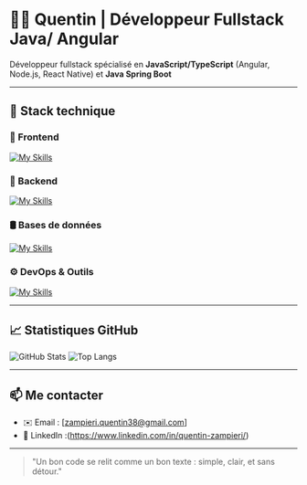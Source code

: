 # 👨‍💻 Quentin | Développeur Fullstack Java/ Angular

Développeur fullstack spécialisé en **JavaScript/TypeScript** (Angular, Node.js, React Native) et **Java Spring Boot**

---

## 🧰 Stack technique

### 🧩 Frontend

[![My Skills](https://skillicons.dev/icons?i=angular,ts,js,html,css,sass,react)](https://skillicons.dev)

### 🚀 Backend

[![My Skills](https://skillicons.dev/icons?i=java,spring)](https://skillicons.dev)

### 🛢️ Bases de données

[![My Skills](https://skillicons.dev/icons?i=postgres,mongodb)](https://skillicons.dev)

### ⚙️ DevOps & Outils

[![My Skills](https://skillicons.dev/icons?i=git,github,docker)](https://skillicons.dev)

---

## 📈 Statistiques GitHub

![GitHub Stats](https://github-readme-stats.vercel.app/api?username=Quentin384&show_icons=true&theme=default&hide=issues)
![Top Langs](https://github-readme-stats.vercel.app/api/top-langs/?username=Quentin384&layout=compact&theme=default)

---

## 📫 Me contacter

- ✉️ Email : [zampieri.quentin38@gmail.com]
- 🔗 LinkedIn :(https://www.linkedin.com/in/quentin-zampieri/)

---

> "Un bon code se relit comme un bon texte : simple, clair, et sans détour."

